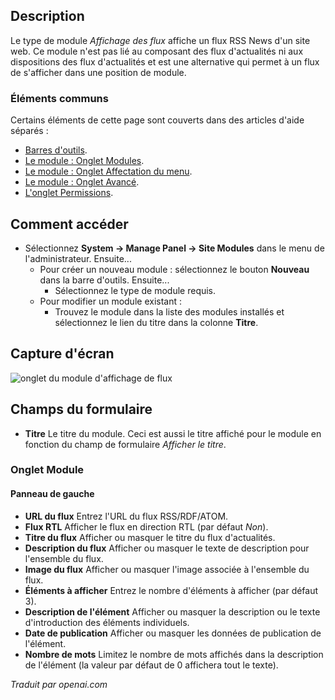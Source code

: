<!-- Filename: Help4.x:Site_Modules:_Feed_Display  / Display title: Modules: Afficher le flux  -->

## Description

Le type de module *Affichage des flux* affiche un flux RSS News d'un site web.
Ce module n'est pas lié au composant des flux d'actualités ni aux
dispositions des flux d'actualités et est une alternative qui permet à un
flux de s'afficher dans une position de module.

### Éléments communs

Certains éléments de cette page sont couverts dans des articles d'aide séparés :

* [Barres d'outils](jdocmanual?article=help/common-elements/toolbars).
* [Le module : Onglet Modules](jdocmanual?article=help/modules/modules-module-tab).
* [Le module : Onglet Affectation du menu](jdocmanual?article=help/modules/modules-menu-assignment-tab).
* [Le module : Onglet Avancé](jdocmanual?article=help/modules/modules-advanced-tab).
* [L'onglet Permissions](jdocmanual?article=help/common-elements/edit-permissions).

## Comment accéder

- Sélectionnez **System → Manage Panel → Site Modules** dans le menu
  de l'administrateur. Ensuite...
  - Pour créer un nouveau module : sélectionnez le bouton **Nouveau** dans la barre d'outils. Ensuite...
    - Sélectionnez le type de module requis.
  - Pour modifier un module existant :
    - Trouvez le module dans la liste des modules installés et sélectionnez le lien du titre dans la colonne **Titre**.

## Capture d'écran

![onglet du module d'affichage de flux](../../../fr/images/modules-site/modules-feed-display-module-tab.png)

## Champs du formulaire

- **Titre** Le titre du module. Ceci est aussi le titre affiché
  pour le module en fonction du champ de formulaire *Afficher le titre*.

### Onglet Module

#### Panneau de gauche

- **URL du flux** Entrez l'URL du flux RSS/RDF/ATOM.
- **Flux RTL** Afficher le flux en direction RTL (par défaut *Non*).
- **Titre du flux** Afficher ou masquer le titre du flux d'actualités.
- **Description du flux** Afficher ou masquer le texte de description pour l'ensemble du flux.
- **Image du flux** Afficher ou masquer l'image associée à l'ensemble du flux.
- **Éléments à afficher** Entrez le nombre d'éléments à afficher (par défaut 3).
- **Description de l'élément** Afficher ou masquer la description ou le texte d'introduction des éléments individuels.
- **Date de publication** Afficher ou masquer les données de publication de l'élément.
- **Nombre de mots** Limitez le nombre de mots affichés dans la description de l'élément (la valeur par défaut de 0 affichera tout le texte).

*Traduit par openai.com*

